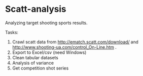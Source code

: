 Scatt-analysis
==============

Analyzing target shooting sports results.

Tasks:

1. Crawl scatt data from http://ematch.scatt.com/download/ and http://www.shooting-ua.com/control_On-Line.htm . 
2. Export to Excel/csv (need Windows)
3. Clean tabular datasets
4. Analysis of variance
5. Get competition shot series
